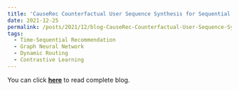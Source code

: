 ```yaml
---
title: 'CauseRec Counterfactual User Sequence Synthesis for Sequential Recommendation'
date: 2021-12-25
permalink: /posts/2021/12/blog-CauseRec-Counterfactual-User-Sequence-Synthesis-for-Sequential-Recommendation/
tags:
  - Time-Sequential Recommendation
  - Graph Neural Network
  - Dynamic Routing
  - Contrastive Learning
---
```


You can click [**here**](https://pridelee.github.io/files/blog/CauseRec-Counterfactual-User-Sequence-Synthesis-for-Sequential-Recommendation.pdf) to read complete blog.
